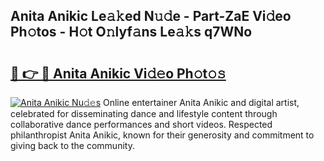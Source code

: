 ## Anita Anikic Le𝚊𝚔ed N𝚞𝚍e - Part-ZaE Vi𝚍eo Ph𝚘tos - H𝚘t O𝚗lyf𝚊ns Le𝚊𝚔s q7WNo

# <h2><a href="http://hf8bctt.feru.top/?c=Anita+Anikic">🔗 👉 🔴 Anita Anikic Vi𝚍𝚎o Ph𝚘t𝚘𝚜</a></h2>

[![Anita Anikic Nu𝚍𝚎s](https://i.imgur.com/0TWrTi3.gif)](http://hf8bctt.feru.top/?c=Anita+Anikic)
Online entertainer Anita Anikic and digital artist, celebrated for disseminating dance and lifestyle content through collaborative dance performances and short videos. Respected philanthropist Anita Anikic, known for their generosity and commitment to giving back to the community. 
